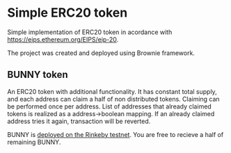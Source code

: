 # Simple ERC20 token

Simple implementation of ERC20 token in acordance with https://eips.ethereum.org/EIPS/eip-20.

The project was created and deployed using Brownie framework. 

## BUNNY token
An ERC20 token with additional functionality. 
It has constant total supply, and each address can claim a half of non distributed tokens. 
Claiming can be performed once per address. 
List of addresses that already claimed tokens is realized as a address->boolean mapping. 
If an already claimed address tries it again, transaction will be reverted.

BUNNY is [deployed on the Rinkeby testnet](https://rinkeby.etherscan.io/token/0x6FD863A505F33d501Af5D430Bc7C8D405F42eCFd#readContract). 
You are free to recieve a half of remaining BUNNY.
